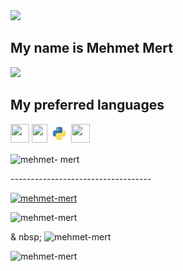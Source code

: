 <img src="https://capsule-render.vercel.app/api?type=waving&color=5EB63A&height=300&section=header&text=Mehmet%20Mert&fontSize=90" />
<h2>My name is Mehmet Mert</h2>

<img src="https://github-readme-stats.vercel.app/api?username=mehmet-mert&show_icons=true&theme=radical">
<br><h2>My preferred languages</h2>
<p>
  <a target="_blank" rel="noopener noreferrer" href="https://user-images.githubusercontent.com/74713937/110069833-bd9b5f80-7d89-11eb-9982-e008f629d27c.png"><img src="https://user-images.githubusercontent.com/74713937/110069833-bd9b5f80-7d89-11eb-9982-e008f629d27c.png" width="30px" height="30px" style="max-width:100%;"></a>
   <a target="_blank" rel="noopener noreferrer" href="https://upload.wikimedia.org/wikipedia/commons/thumb/d/d5/CSS3_logo_and_wordmark.svg/1200px-CSS3_logo_and_wordmark.svg.png"><img src="https://upload.wikimedia.org/wikipedia/commons/thumb/d/d5/CSS3_logo_and_wordmark.svg/1200px-CSS3_logo_and_wordmark.svg.png" width="25px" height="30px" style="max-width:100%;"></a> 
  <a target="_blank" rel="noopener noreferrer" href="https://raw.githubusercontent.com/github/explore/ccc16358ac4530c6a69b1b80c7223cd2744dea83/topics/python/python.png"><img src="https://raw.githubusercontent.com/github/explore/ccc16358ac4530c6a69b1b80c7223cd2744dea83/topics/python/python.png" width="30px" height="30px" style="max-width:100%;"></a> 
  <a target="_blank" rel="noopener noreferrer" href="https://camo.githubusercontent.com/8d56e87edf99e89bfc457cd62462e0b7aae19e6b197b1df5c542d474d8d76f81/68747470733a2f2f646576656c6f7065722e6665646f726170726f6a6563742e6f72672f7374617469632f6c6f676f2f6373686172702e706e67"><img src="https://camo.githubusercontent.com/8d56e87edf99e89bfc457cd62462e0b7aae19e6b197b1df5c542d474d8d76f81/68747470733a2f2f646576656c6f7065722e6665646f726170726f6a6563742e6f72672f7374617469632f6c6f676f2f6373686172702e706e67" width="30px" height="30px" style="max-width:100%;"></a>
</p>
<p> <img align = "center" src = "https://github-readme-stats.vercel.app/api/top-langs?username=mehmet-mert&show_icons=true&locale=en&layout=compact" alt = "mehmet- mert "/> </p>
-----------------------------------
<p align = "left"> <a href="https://github.com/ryo-ma/github-profile-trophy"> <img src = "https://github-profile-trophy.vercel.app /? username = mehmet-mert "alt =" mehmet-mert "/> </a> </p>


<p> <img align =" left "src =" https: //github-readme-stats.vercel. app / api / top-langs? username = mehmet-mert & show_icons = true & locale = tr & layout = compact "alt =" mehmet-mert "/> </p>

<p> & nbsp; <img align =" center "src =" https: //github-readme-stats.vercel.app/api?username=mehmet-mert&show_icons=true&locale=en "alt =" mehmet-mert "/> </p>

<p> <img align =" center "src =" https://github-readme-streak-stats.herokuapp.com/?user=mehmet-mert& "alt = "mehmet-mert" /> </p>

